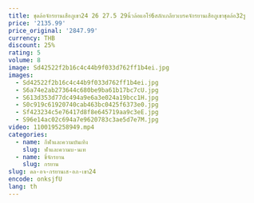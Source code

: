 ```yaml
---
title: ชุดล้อจักรยานเสือภูเขา24 26 27.5 29นิ้วล้อแอโร่6สลักเกลียวเบรคจักรยานเสือภูเขาชุดล้อ32รู
price: '2135.99'
price_original: '2847.99'
currency: THB
discount: 25%
rating: 5
volume: 8
image: Sd42522f2b16c4c44b9f033d762ff1b4ei.jpg
images:
  - Sd42522f2b16c4c44b9f033d762ff1b4ei.jpg
  - S6a74e2ab273644c680be9ba61b17bc7cU.jpg
  - S613d353d77dc494a9e6a3e024a19bcc1H.jpg
  - S0c919c61920740cab463bc0425f6373e0.jpg
  - Sf423234c5e76417d8f8e645719aa9c3eE.jpg
  - S96e14ac02c694a7e9620783c3ae5d7e7M.jpg
video: 1100195258949.mp4
categories:
  - name: กีฬาและความบันเทิง
    slug: ฬาและความบ-นเท
  - name: ขี่จักรยาน
    slug: กรยาน
slug: ดล-อจ-กรยานเส-อภ-เขา24
encode: onksjfU
lang: th
---
```

  
